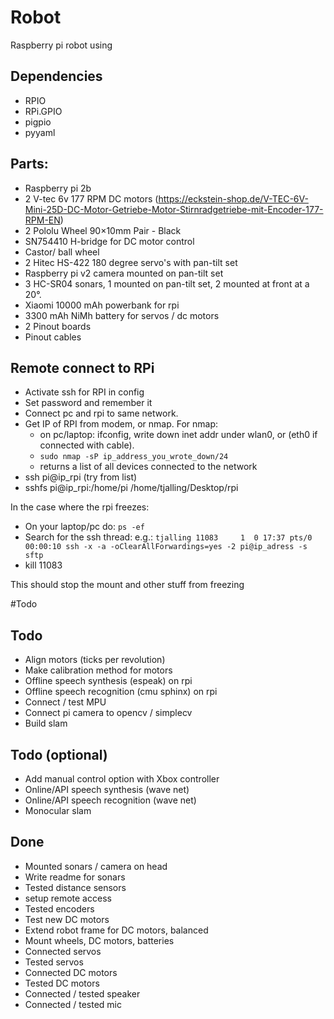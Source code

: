 # Robot
Raspberry pi robot using

## Dependencies
- RPIO
- RPi.GPIO
- pigpio
- pyyaml

## Parts:
- Raspberry pi 2b
- 2 V-tec 6v 177 RPM DC motors (https://eckstein-shop.de/V-TEC-6V-Mini-25D-DC-Motor-Getriebe-Motor-Stirnradgetriebe-mit-Encoder-177-RPM-EN)
- 2 Pololu Wheel 90×10mm Pair - Black
- SN754410 H-bridge for DC motor control
- Castor/ ball wheel
- 2 Hitec HS-422 180 degree servo's with pan-tilt set
- Raspberry pi v2 camera mounted on pan-tilt set
- 3 HC-SR04 sonars, 1 mounted on pan-tilt set, 2 mounted at front at a 20°.
- Xiaomi 10000 mAh powerbank for rpi
- 3300 mAh NiMh battery for servos / dc motors
- 2 Pinout boards
- Pinout cables


## Remote connect to RPi
- Activate ssh for RPI in config
- Set password and remember it
- Connect pc and rpi to same network.
- Get IP of RPI from modem, or nmap. For nmap:
    - on pc/laptop: ifconfig, write down inet addr under wlan0, or (eth0 if
        connected with cable).
    - `sudo nmap -sP ip_address_you_wrote_down/24`
    - returns a list of all devices connected to the network
- ssh pi@ip_rpi (try from list)
- sshfs pi@ip_rpi:/home/pi /home/tjalling/Desktop/rpi

In the case where the rpi freezes: 
- On your laptop/pc do: `ps -ef`
- Search for the ssh thread: e.g.: 
`tjalling 11083     1  0 17:37 pts/0    00:00:10 ssh -x -a -oClearAllForwardings=yes -2 pi@ip_adress -s sftp`
- kill 11083

This should stop the mount and other stuff from freezing



#Todo
## Todo
- Align motors (ticks per revolution)
- Make calibration method for motors
- Offline speech synthesis (espeak) on rpi
- Offline speech recognition (cmu sphinx) on rpi
- Connect / test MPU
- Connect pi camera to opencv / simplecv
- Build slam

## Todo (optional)
- Add manual control option with Xbox controller
- Online/API speech synthesis (wave net)
- Online/API speech recognition (wave net)
- Monocular slam

## Done
- Mounted sonars / camera on head
- Write readme for sonars
- Tested distance sensors
- setup remote access
- Tested encoders
- Test new DC motors
- Extend robot frame for DC motors, balanced
- Mount wheels, DC motors, batteries
- Connected servos
- Tested servos
- Connected DC motors
- Tested DC motors
- Connected / tested speaker
- Connected / tested mic
